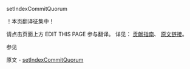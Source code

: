 setIndexCommitQuorum

 ！本页翻译征集中！

请点击页面上方 EDIT THIS PAGE 参与翻译。
详见：
[贡献指南]( https://github.com/JinMuInfo/MongoDB-Manual-zh/blob/master/CONTRIBUTING.md )、
[原文链接](  https://docs.mongodb.com/manual/reference/command/setIndexCommitQuorum/  )。

 参见

原文 - [setIndexCommitQuorum]( https://docs.mongodb.com/manual/reference/command/setIndexCommitQuorum/ )


